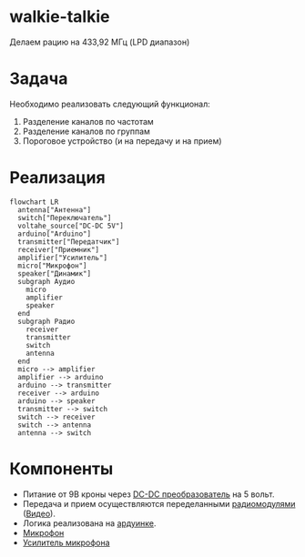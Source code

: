 # walkie-talkie
Делаем рацию на 433,92 МГц (LPD диапазон)

# Задача
Необходимо реализовать следующий функционал:
1. Разделение каналов по частотам
2. Разделение каналов по группам
3. Пороговое устройство (и на передачу и на прием)

# Реализация
```mermaid
flowchart LR
  antenna["Антенна"]
  switch["Переключатель"]
  voltahe_source["DC-DC 5V"]
  arduino["Arduino"]
  transmitter["Передатчик"]
  receiver["Приемник"]
  amplifier["Усилитель"]
  micro["Микрофон"]
  speaker["Динамик"]
  subgraph Аудио
    micro
    amplifier
    speaker
  end
  subgraph Радио
    receiver
    transmitter
    switch
    antenna
  end
  micro --> amplifier
  amplifier --> arduino
  arduino --> transmitter
  receiver --> arduino
  arduino --> speaker 
  transmitter --> switch
  switch --> receiver
  switch --> antenna
  antenna --> switch
```

# Компоненты
- Питание от 9В кроны через [DC-DC преобразователь](https://amperkot.ru/products/dcdc_preobrazovatel_ponizhayuschiy_lm2596s/24022294.html) на 5 вольт.  
- Передача и прием осуществляются переделанными [радиомодулями](https://amperkot.ru/products/radiomoduli_433mhz_peredatchik_mxfs03v_i_priemnik_mx05v/23869814.html) ([Видео](https://www.youtube.com/watch?v=o1lduXJH_W4&ab_channel=ZAFERYILDIZ)).  
- Логика реализована на [ардуинке](https://amperkot.ru/products/plata_nano_v_30__arduinosovmestimaya/23813247.html).  
- [Микрофон](https://amperkot.ru/products/elektretnyiy_mikrofon_6x5mm_emb6050ul_52d/24145498.html)
- [Усилитель микрофона](Усилитель%20микрофона.md)
